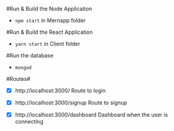 #Run & Build the Node Application

* `npm start` in Mernapp folder

#Run & Build the React Application

* `yarn start` in Client folder

#Run the database

* `mongod`

#Routes#

-[X] http://localhost:3000/ Route to login

-[X] http://localhost:3000/signup Route to signup

-[X] http://localhost:3000/dashboard Dashboard when the user is connecting


